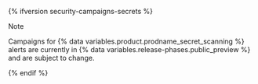 {% ifversion security-campaigns-secrets %}

> [!NOTE]
> Campaigns for {% data variables.product.prodname_secret_scanning %} alerts are currently in {% data variables.release-phases.public_preview %} and are subject to change.

{% endif %}
